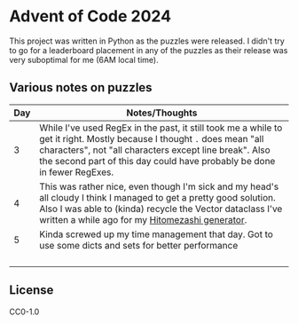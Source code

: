 # Advent of Code 2024
This project was written in Python as the puzzles were released. I didn't try to go for a leaderboard placement in any of the puzzles as their release was very suboptimal for me (6AM local time).

## Various notes on puzzles

| **Day** | **Notes/Thoughts**                                                                                                                                                                                                                                                                |
|---------|-----------------------------------------------------------------------------------------------------------------------------------------------------------------------------------------------------------------------------------------------------------------------------------|
| 3       | While I've used RegEx in the past, it still took me a while to get it right. Mostly because I thought `.` does mean "all characters", not "all characters except line break".  Also the second part of this day could have probably be done in fewer RegExes.                     |
| 4       | This was rather nice, even though I'm sick and my head's all cloudy I think I managed to get a pretty good solution. Also I was able to (kinda) recycle the Vector dataclass I've written a while ago for my [Hitomezashi generator](https://github.com/Schlecknits/hitomezashi). |
| 5       | Kinda screwed up my time management that day. Got to use some dicts and sets for better performance                                                                                                                                                                               |
|         |                                                                                                                                                                                                                                                                                   |
|         |                                                                                                                                                                                                                                                                                   |
|         |                                                                                                                                                                                                                                                                                   |
|         |                                                                                                                                                                                                                                                                                   |

## License

CC0-1.0

